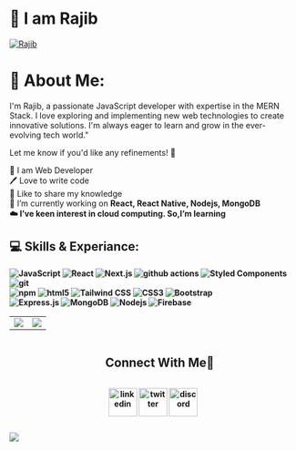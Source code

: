 # 👋 I am Rajib

[<img src='https://i.ibb.co.com/ZRBsPyYk/Black-and-White-Gradient-Personal-Linked-In-Banner.png?raw=true' alt='Rajib'>](https://github.com/Rajibbepary/)

<h1>💫 About Me:</h1>
I'm Rajib, a passionate JavaScript developer with expertise in the MERN Stack. I love exploring and implementing new web technologies to create innovative solutions.  I'm always eager to learn and grow in the ever-evolving tech world."

Let me know if you'd like any refinements! 🚀
<p>
👑 I am Web Developer <br> 
🖊️ Love to write code <br> 
🎤 Like to share my knowledge<br/>
🔭 I’m currently working on <strong> React, React Native, Nodejs, MongoDB<br/>
 ☁️ I’ve keen interest in cloud computing. So,I’m learning 
</p> 


<h2>💻 Skills & Experiance:</h2>

<p>
 <img alt="JavaScript" src="https://img.shields.io/badge/-JavaScript-F7DF1E?style=flat-square&logo=javascript&logoColor=white" />
  <img alt="React" src="https://img.shields.io/badge/-React-45b8d8?style=flat-square&logo=react&logoColor=white" />
 <img alt="Next.js" src="https://img.shields.io/badge/-Next.js-000000?style=flat-square&logo=next.js&logoColor=white" />
  <img alt="github actions" src="https://img.shields.io/badge/-Github_Actions-2088FF?style=flat-square&logo=github-actions&logoColor=white" />
  <img alt="Styled Components" src="https://img.shields.io/badge/-Styled_Components-db7092?style=flat-square&logo=styled-components&logoColor=white" />
  <img alt="git" src="https://img.shields.io/badge/-Git-F05032?style=flat-square&logo=git&logoColor=white" /><br/>
  <img alt="npm" src="https://img.shields.io/badge/-NPM-CB3837?style=flat-square&logo=npm&logoColor=white" />
  <img alt="html5" src="https://img.shields.io/badge/-HTML5-E34F26?style=flat-square&logo=html5&logoColor=white" />
 <img alt="Tailwind CSS" src="https://img.shields.io/badge/-Tailwind%20CSS-38B2AC?style=flat-square&logo=tailwind-css&logoColor=white" />
<img alt="CSS3" src="https://img.shields.io/badge/-CSS3-1572B6?style=flat-square&logo=css3&logoColor=white" />
<img alt="Bootstrap" src="https://img.shields.io/badge/-Bootstrap-7952B3?style=flat-square&logo=bootstrap&logoColor=white" /><br/>
 <img alt="Express.js" src="https://img.shields.io/badge/-Express.js-000000?style=flat-square&logo=express&logoColor=white" />
  <img alt="MongoDB" src="https://img.shields.io/badge/-MongoDB-13aa52?style=flat-square&logo=mongodb&logoColor=white" />
  <img alt="Nodejs" src="https://img.shields.io/badge/-Nodejs-43853d?style=flat-square&logo=Node.js&logoColor=white" />
 <img alt="Firebase" src="https://img.shields.io/badge/-Firebase-FFCA28?style=flat-square&logo=firebase&logoColor=white" />
</p>





  <!--horizontal divider(gradiant)-->




<p align="center">
  <!--- stats (start) -->
</p>
<table align="center">
<tbody><tr border="none">
<td width="50%" align="center">
<!--   <img align="center" src="https://github-readme-stats.vercel.app/api?username=1010nishant&amp;theme=dark&amp;show_icons=true&amp;count_private=true"> -->
 <img src="https://github-readme-stats.vercel.app/api?username=Rajibbepary&theme=dark&show_icons=true&count_private=true">

  <br>
</td><td width="50%" align="center">
  <img align="center" src="https://github-readme-stats.anuraghazra1.vercel.app/api/top-langs/?username=Rajibbepary&amp;theme=dark&amp;hide_border=false&amp;no-bg=true&amp;no-frame=true&amp;langs_count=10">
  </td>
</tr>
</tbody></table>
<!--- stats (end) -->

<p></p>        

<!--h2 without bottom border-->
<div id="user-content-toc">
  <ul align="center">
    <summary><h2 style="display: inline-block">Connect With Me🤝</h2></summary>
  </ul>
</div>
<!--icons and links-->
<p align="center">
<a href="https://www.linkedin.com/in/raj/" target="blank"><img align="center" src="https://user-images.githubusercontent.com/88904952/234979284-68c11d7f-1acc-4f0c-ac78-044e1037d7b0.png" alt="linkedin" height="50" width="50"></a>
<a href="https://twitter.com" target="blank"><img align="center" src="https://user-images.githubusercontent.com/88904952/234980676-61bfb021-ecc8-48f7-88e6-34c1b06c4a58.png" alt="twitter" height="50" width="50"></a> 
<a href="https://discord.com/channels/@me" target="blank"><img align="center" src="https://user-images.githubusercontent.com/88904952/234982627-019fd336-6248-453c-9b05-97c13fd1d207.png" alt="discord" height="50" width="50"></a>
</p>
<!--profile visit count-->
<div align="center">
<p><a href="https://visitcount.itsvg.in"><img src="https://visitcount.itsvg.in/api?id=1010nishant&amp;icon=3&amp;color=6" alt=""></a></p>
</div>
<!--horizontal divider(gradiant)-->
<img src="https://user-images.githubusercontent.com/73097560/115834477-dbab4500-a447-11eb-908a-139a6edaec5c.gif">



